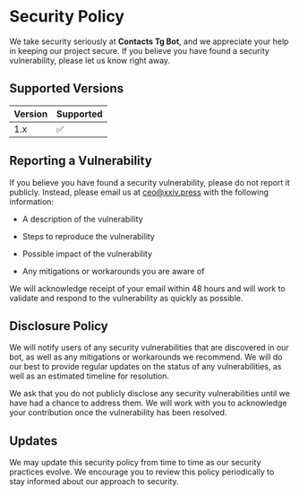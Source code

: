 # Security Policy

We take security seriously at **Contacts Tg Bot**, and we appreciate your help in keeping our project secure. If you believe you have found a security vulnerability, please let us know right away.

## Supported Versions

| Version | Supported          |
| ------- | ------------------ |
| 1.x   | :white_check_mark: |

## Reporting a Vulnerability

If you believe you have found a security vulnerability, please do not report it publicly. Instead, please email us at ceo@xxiv.press with the following information:

- A description of the vulnerability

- Steps to reproduce the vulnerability

- Possible impact of the vulnerability

- Any mitigations or workarounds you are aware of

We will acknowledge receipt of your email within 48 hours and will work to validate and respond to the vulnerability as quickly as possible.

## Disclosure Policy

We will notify users of any security vulnerabilities that are discovered in our bot, as well as any mitigations or workarounds we recommend. We will do our best to provide regular updates on the status of any vulnerabilities, as well as an estimated timeline for resolution.

We ask that you do not publicly disclose any security vulnerabilities until we have had a chance to address them. We will work with you to acknowledge your contribution once the vulnerability has been resolved.

## Updates

We may update this security policy from time to time as our security practices evolve. We encourage you to review this policy periodically to stay informed about our approach to security.
